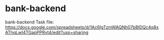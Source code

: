 # bank-backend
bank-backend
Task file: https://docs.google.com/spreadsheets/d/1Ac6lgTzmWAQNh07bBlDQc4q8xAThqLwI4TGapPPRvt4/edit?usp=sharing
